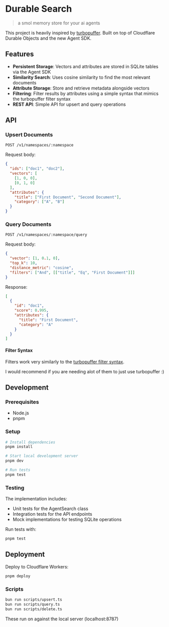 # Durable Search

> a smol memory store for your ai agents

This project is heavily inspired by [turbopuffer](https://turbopuffer.com/). Built on top of Cloudflare Durable Objects and the new Agent SDK.

## Features

- **Persistent Storage**: Vectors and attributes are stored in SQLite tables via the Agent SDK
- **Similarity Search**: Uses cosine similarity to find the most relevant documents
- **Attribute Storage**: Store and retrieve metadata alongside vectors
- **Filtering**: Filter results by attributes using a simple syntax that mimics the turbopuffer filter syntax
- **REST API**: Simple API for upsert and query operations

## API

### Upsert Documents

```
POST /v1/namespaces/:namespace
```

Request body:

```json
{
  "ids": ["doc1", "doc2"],
  "vectors": [
    [1, 0, 0],
    [0, 1, 0]
  ],
  "attributes": {
    "title": ["First Document", "Second Document"],
    "category": ["A", "B"]
  }
}
```

### Query Documents

```
POST /v1/namespaces/:namespace/query
```

Request body:

```json
{
  "vector": [1, 0.1, 0],
  "top_k": 10,
  "distance_metric": "cosine",
  "filters": ["And", [["title", "Eq", "First Document"]]]
}
```

Response:

```json
[
  {
    "id": "doc1",
    "score": 0.995,
    "attributes": {
      "title": "First Document",
      "category": "A"
    }
  }
]
```

#### Filter Syntax

Filters work very similarly to the [turbopuffer filter syntax](https://turbopuffer.com/docs/query#filtering-parameters).

I would recommend if you are needing alot of them to just use turbopuffer :)

## Development

### Prerequisites

- Node.js
- pnpm

### Setup

```bash
# Install dependencies
pnpm install

# Start local development server
pnpm dev

# Run tests
pnpm test
```

### Testing

The implementation includes:

- Unit tests for the AgentSearch class
- Integration tests for the API endpoints
- Mock implementations for testing SQLite operations

Run tests with:

```bash
pnpm test
```

## Deployment

Deploy to Cloudflare Workers:

```bash
pnpm deploy
```

### Scripts

```bash
bun run scripts/upsert.ts
bun run scripts/query.ts
bun run scripts/delete.ts
```

These run on against the local server (localhost:8787)
